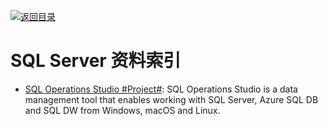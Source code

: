 [![返回目录](https://parg.co/UGo)](https://github.com/wxyyxc1992/Awesome-Reference) 
 
 
 

# SQL Server 资料索引

- [SQL Operations Studio #Project#](https://github.com/Microsoft/sqlopsstudio): SQL Operations Studio is a data management tool that enables working with SQL Server, Azure SQL DB and SQL DW from Windows, macOS and Linux.
